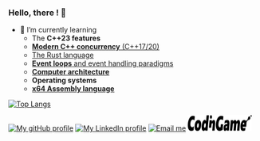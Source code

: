 ### Hello, there ! 👋

- 🌱 I’m currently learning
  - The **C++23 features**
  - [**Modern C++ concurrency** (C++17/20)](https://github.com/MericLuc/Modern-cpp-concurrency)
  - [The Rust language](https://github.com/MericLuc/Learning-Rust)
  - [**Event loops** and event handling paradigms](https://github.com/MericLuc/miniloop)
  - [**Computer architecture**](https://github.com/MericLuc/nand2tetris)
  - **Operating systems**
  - [**x64 Assembly language**](https://github.com/MericLuc/asm-playground)

[![Top Langs](https://github-readme-stats.vercel.app/api/top-langs/?username=MericLuc&show_icons=true&layout=compact&theme=vue&hide=html)](https://github.com/anuraghazra/github-readme-stats)

  <a href="https://github.com/MericLuc"><img alt="My gitHub profile" title="My gitHub profile" height="32" width="32" src="https://simpleicons.org/icons/github.svg"></a> 
  <a href="https://www.linkedin.com/in/MericLuc"><img alt="My LinkedIn profile" title="My LinkedIn profile" height="32" width="32" src="https://cdn.jsdelivr.net/npm/@fortawesome/fontawesome-free@6.0.0/svgs/brands/linkedin.svg"></a> 
  <a href="mailto:mericluc@hotmail.fr"><img alt="Email me" title="Email me" height="32" width="32" src="https://cdn.jsdelivr.net/npm/@fortawesome/fontawesome-free@6.0.0/svgs/solid/envelope.svg"></a> 
  <a href="https://www.codingame.com/profile/36481b0e11f9a85fe9f5229dde04b17c0913923"><img alt="My CodinGame profile" title="My CodinGame profile" height="32" width="128" src="https://github.com/MericLuc/CodinGame/blob/main/codingame_banner.png"></a> 
 
